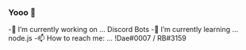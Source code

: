 ### Yooo 👋


-🔭 I’m currently working on ... Discord Bots
-🌱 I’m currently learning ... node.js
-📫 How to reach me: ... !Dae#0007 / RB#3159
<!--
**omertazz/omertazz** is a ✨ _special_ ✨ repository because its `README.md` (this file) appears on your GitHub profile.

Here are some ideas to get you started:

###🔭 I’m currently working on ... Discord Bots
###🌱 I’m currently learning ... node.js
###📫 How to reach me: ... !Dae#0007 / RB#3159
-->
